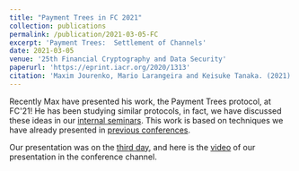 ```yaml
---
title: "Payment Trees in FC 2021"
collection: publications
permalink: /publication/2021-03-05-FC
excerpt: 'Payment Trees:  Settlement of Channels'
date: 2021-03-05
venue: '25th Financial Cryptography and Data Security'
paperurl: 'https://eprint.iacr.org/2020/1313'
citation: 'Maxim Jourenko, Mario Larangeira and Keisuke Tanaka. (2021). &quot;Payment Trees: Low Collateral Payments for Payment Channel Networks.&quot; <i>FC 2021</i>.'
---
```


Recently Max have presented his work, the Payment Trees protocol, at FC'21!
He has been studying similar protocols, in fact, we have discussed these ideas in our [internal seminars](/teaching/2020-09-10-atomic-multi-channels). This work is based on techniques we have already presented in [previous conferences](/publication/2020-12-15-virtualchannelsCANS).

Our presentation was on the [third day](https://fc21.ifca.ai/program.php),  and here is the [video](https://www.youtube.com/watch?v=H_s01QsnLiY) of our presentation in the conference channel.










